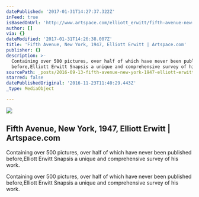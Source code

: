 ```yaml
---
datePublished: '2017-01-31T14:27:37.322Z'
inFeed: true
isBasedOnUrl: 'http://www.artspace.com/elliott_erwitt/fifth-avenue-new-york-1947'
author: []
via: {}
dateModified: '2017-01-31T14:26:38.007Z'
title: 'Fifth Avenue, New York, 1947, Elliott Erwitt | Artspace.com'
publisher: {}
description: >-
  Containing over 500 pictures, over half of which have never been published
  before,Elliott Erwitt Snapsis a unique and comprehensive survey of his work.
sourcePath: _posts/2016-09-13-fifth-avenue-new-york-1947-elliott-erwitt-or-artspacecom.md
starred: false
datePublishedOriginal: '2016-11-23T11:40:29.443Z'
_type: MediaObject

---
```

<article style=""><img src="https://imgflo.herokuapp.com/graph/2b2431f8e7ba7b0/3fd99393cf5ae2db4a7eeeb878ad4167/noop.jpg?input=http%3A%2F%2Fd5wt70d4gnm1t.cloudfront.net%2Fmedia%2Fa-s%2Fartworks%2Felliott-erwitt%2F28180-719709938298%2Felliott-erwitt-fifth-avenue-new-york-1947-320x240.jpg" /><h1>Fifth Avenue, New York, 1947, Elliott Erwitt | Artspace.com</h1><p>Containing over 500 pictures, over half of which have never been published before,Elliott Erwitt Snapsis a unique and comprehensive survey of his work.</p></article>

Containing over 500 pictures, over half of which have never been published before,Elliott Erwitt Snapsis a unique and comprehensive survey of his work.